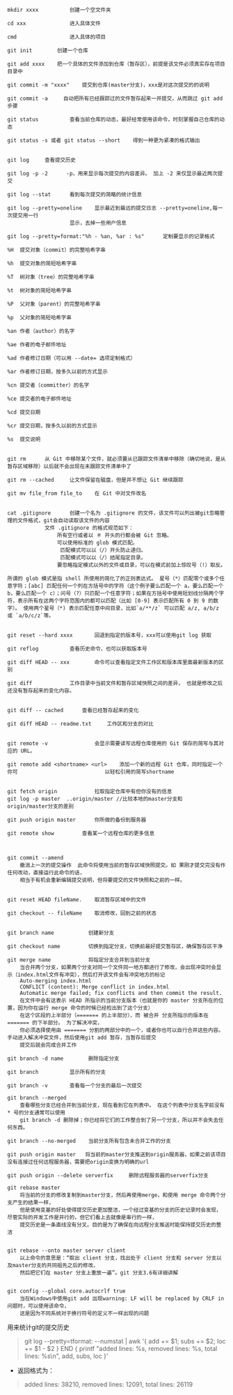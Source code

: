 	mkdir xxxx  		创建一个空文件夹

	cd xxx      		进入具体文件

	cmd         		进入具体的项目

	git init    	创建一个仓库

	git add xxxx  	把一个具体的文件添加到仓库（暂存区），前提是该文件必须真实存在项目目录中

	git commit -m "xxxx"    提交到仓库(master分支)，xxx是对这次提交的的说明

	git commit -a     自动把所有已经跟踪过的文件暂存起来一并提交，从而跳过 git add 步骤

	git status   		查看当前仓库的动态，最好经常使用该命令，时刻掌握自己仓库的动态

	git status -s 或者 git status --short    得到一种更为紧凑的格式输出


	git log		查看提交历史

	git log -p -2	   -p，用来显示每次提交的内容差异。 加上 -2 来仅显示最近两次提交

	git log --stat		看到每次提交的简略的统计信息

	git log	--pretty=oneline	显示最近到最远的提交日志 --pretty=oneline,每一次提交用一行
						显示，去掉一些用户信息

	git log --pretty=format:"%h - %an, %ar : %s"      定制要显示的记录格式

	%H	提交对象（commit）的完整哈希字串

	%h	提交对象的简短哈希字串

	%T	树对象（tree）的完整哈希字串

	%t	树对象的简短哈希字串

	%P	父对象（parent）的完整哈希字串

	%p	父对象的简短哈希字串

	%an	作者（author）的名字

	%ae	作者的电子邮件地址

	%ad	作者修订日期（可以用 --date= 选项定制格式）

	%ar	作者修订日期，按多久以前的方式显示

	%cn	提交者（committer）的名字

	%ce	提交者的电子邮件地址

	%cd	提交日期

	%cr	提交日期，按多久以前的方式显示

	%s	提交说明


	git rm		从 Git 中移除某个文件，就必须要从已跟踪文件清单中移除（确切地说，是从暂存区域移除）以后就不会出现在未跟踪文件清单中了

	git rm --cached		让文件保留在磁盘，但是并不想让 Git 继续跟踪

	git mv file_from file_to	在 Git 中对文件改名


	cat .gitignore		创建一个名为 .gitignore 的文件，该文件可以列出被git忽略管理的文件格式，git会自动读取该文件的内容
				文件 .gitignore 的格式规范如下：
					所有空行或者以 ＃ 开头的行都会被 Git 忽略。
					可以使用标准的 glob 模式匹配。
					 匹配模式可以以（/）开头防止递归。
					 匹配模式可以以（/）结尾指定目录。
					要忽略指定模式以外的文件或目录，可以在模式前加上惊叹号（!）取反。

	所谓的 glob 模式是指 shell 所使用的简化了的正则表达式。 星号（*）匹配零个或多个任意字符；[abc] 匹配任何一个列在方括号中的字符（这个例子要么匹配一个 a，要么匹配一个 b，要么匹配一个 c）；问号（?）只匹配一个任意字符；如果在方括号中使用短划线分隔两个字符，表示所有在这两个字符范围内的都可以匹配（比如 [0-9] 表示匹配所有 0 到 9 的数字）。 使用两个星号（*) 表示匹配任意中间目录，比如`a/**/z` 可以匹配 a/z, a/b/z 或 `a/b/c/z`等。


	git reset --hard xxxx    	回退到指定的版本号，xxx可以使用git log 获取

	git reflog 			查看历史命令，也可以获取版本号

	git diff HEAD -- xxx    	命令可以查看指定文件工作区和版本库里面最新版本的区别

	git diff 			工作目录中当前文件和暂存区域快照之间的差异， 也就是修改之后还没有暂存起来的变化内容。


	git diff -- cached 		查看已经暂存起来的变化

	git diff HEAD -- readme.txt 	工作区和分支的对比


	git remote -v        		会显示需要读写远程仓库使用的 Git 保存的简写与其对应的 URL。

	git remote add <shortname> <url> 	添加一个新的远程 Git 仓库，同时指定一个你可							以轻松引用的简写shortname


	git fetch origin			拉取指定仓库中有但你没有的信息
	git log -p master  ..origin/master //比较本地的master分支和											origin/master分支的差别

	git push origin master		你所做的备份到服务器

	git remote show 		查看某一个远程仓库的更多信息



	git commit --amend 		
		撤消上一次的提交操作  此命令将使用当前的暂存区域快照提交。如	果刚才提交完没有作任何改动，直接运行此命令的话，
		相当于有机会重新编辑提交说明，但将要提交的文件快照和之前的一样。


	git reset HEAD fileName.  	取消暂存区域中的文件

	git checkout -- fileName   	取消修改，回到之前的状态


	git branch name           创建新分支

	git checkout name         切换到指定分支，切换前最好提交暂存区，确保暂存区干净

	git merge name            将指定分支合并到当前分支
		当合并两个分支，如果两个分支对同一个文件同一地方都进行了修改，会出现冲突时会显示（index.html文件有冲突），然后打开该文件会有冲突地方的标记
		Auto-merging index.html
		CONFLICT (content): Merge conflict in index.html
		Automatic merge failed; fix conflicts and then commit the result.
		在文件中会有这表示 HEAD 所指示的当前分支版本（也就是你的 master 分支所在的位置，因为你在运行 merge 命令的时候已经检出到了这个分支）
		在这个区段的上半部分（======= 的上半部分），而 被合并 分支所指示的版本在 ======= 的下半部分。 为了解决冲突，
		你必须选择使用由 ======= 分割的两部分中的一个，或者你也可以自行合并这些内容。手动进入解决冲突文件，然后使用git add 暂存，当暂存后提交
		提交后就会完成合并工作

	git branch -d name        删除指定分支

	git branch  		显示所有的分支

	git branch -v		查看每一个分支的最后一次提交

	git branch --merged   	
		查看哪些分支已经合并到当前分支，现在看到它在列表中。 在这个列表中分支名字前没有 * 号的分支通常可以使用 
		git branch -d 删除掉；你已经将它们的工作整合到了另一个分支，所以并不会失去任何东西。

	git branch --no-merged	  当前分支所有包含未合并工作的分支

	git push origin master   将当前的master分支推送到origin服务器，如果之前该项目没有连接过任何远程服务器，需要把origin变换为明确的url

	git push origin --delete serverfix     删除远程服务器的serverfix分支

	git rebase master    
		将当前的分支的修改复制到master分支，然后再使用merge，和使用 merge 命令两个分支产生的结果一样，
		但是使用变基的好处使得提交历史更加整洁，一个经过变基的分支的历史记录时会发现，尽管实际的开发工作是并行的，但它们看上去就像是串行的一样，
		提交历史是一条直线没有分叉。目的是为了确保在向远程分支推送时能保持提交历史的整洁


	git rebase --onto master server client
		以上命令的意思是：“取出 client 分支，找出处于 client 分支和 server 分支以及master分支的共同祖先之后的修改，
		然后把它们在 master 分支上重放一遍”。git 分支3.6有详细讲解


	git config --global core.autocrlf true  
		当在Windows中使用git add 出现warning: LF will be replaced by CRLF in 问题时，可以使用该命令，
		这是因为不同系统对于换行符号的定义不一样出现的问题
用来统计git的提交历史
 > git log --pretty=tformat: --numstat | awk '{ add += $1; subs += $2; loc += $1 - $2 } END { printf "added lines: %s, removed lines: %s, total lines: %s\n", add, subs, loc }'
- 返回格式为：
> added lines: 38210, removed lines: 12091, total lines: 26119
